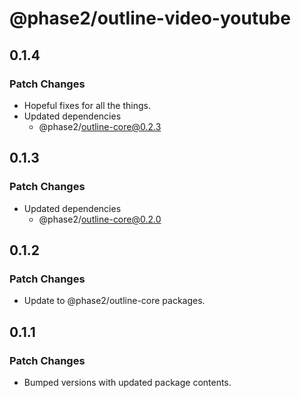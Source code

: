 # @phase2/outline-video-youtube

## 0.1.4

### Patch Changes

- Hopeful fixes for all the things.
- Updated dependencies
  - @phase2/outline-core@0.2.3

## 0.1.3

### Patch Changes

- Updated dependencies
  - @phase2/outline-core@0.2.0

## 0.1.2

### Patch Changes

- Update to @phase2/outline-core packages.

## 0.1.1

### Patch Changes

- Bumped versions with updated package contents.
